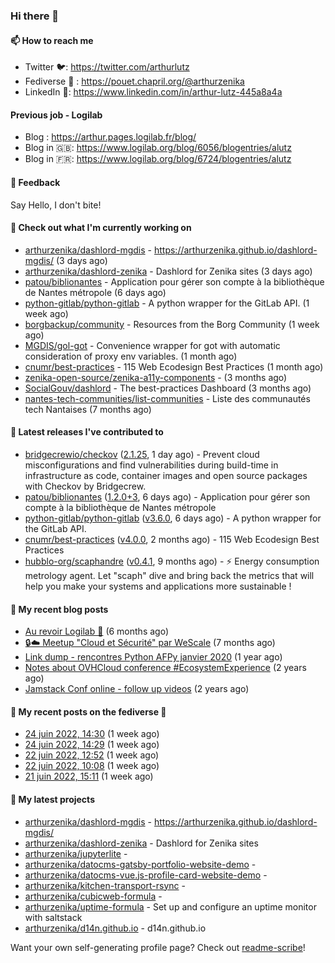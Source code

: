 ### Hi there 👋

#### 📫 How to reach me

- Twitter 🐦: https://twitter.com/arthurlutz
- Fediverse 🐘 : https://pouet.chapril.org/@arthurzenika
- LinkedIn 👔:  https://www.linkedin.com/in/arthur-lutz-445a8a4a

#### Previous job - Logilab

- Blog : https://arthur.pages.logilab.fr/blog/
- Blog in 🇬🇧: https://www.logilab.org/blog/6056/blogentries/alutz
- Blog in 🇫🇷: https://www.logilab.org/blog/6724/blogentries/alutz

#### 💬 Feedback

Say Hello, I don't bite!

#### 👷 Check out what I'm currently working on

- [arthurzenika/dashlord-mgdis](https://github.com/arthurzenika/dashlord-mgdis) - https://arthurzenika.github.io/dashlord-mgdis/ (3 days ago)
- [arthurzenika/dashlord-zenika](https://github.com/arthurzenika/dashlord-zenika) - Dashlord for Zenika sites (3 days ago)
- [patou/biblionantes](https://github.com/patou/biblionantes) - Application pour gérer son compte à la bibliothèque de Nantes métropole (6 days ago)
- [python-gitlab/python-gitlab](https://github.com/python-gitlab/python-gitlab) - A python wrapper for the GitLab API. (1 week ago)
- [borgbackup/community](https://github.com/borgbackup/community) - Resources from the Borg Community (1 week ago)
- [MGDIS/gol-got](https://github.com/MGDIS/gol-got) - Convenience wrapper for got with automatic consideration of proxy env variables. (1 month ago)
- [cnumr/best-practices](https://github.com/cnumr/best-practices) - 115 Web Ecodesign Best Practices (1 month ago)
- [zenika-open-source/zenika-a11y-components](https://github.com/zenika-open-source/zenika-a11y-components) -  (3 months ago)
- [SocialGouv/dashlord](https://github.com/SocialGouv/dashlord) - The best-practices Dashboard (3 months ago)
- [nantes-tech-communities/list-communities](https://github.com/nantes-tech-communities/list-communities) - Liste des communautés tech Nantaises (7 months ago)


#### 🔭 Latest releases I've contributed to

- [bridgecrewio/checkov](https://github.com/bridgecrewio/checkov) ([2.1.25](https://github.com/bridgecrewio/checkov/releases/tag/2.1.25), 1 day ago) - Prevent cloud misconfigurations and find vulnerabilities during build-time in infrastructure as code, container images and open source packages with Checkov by Bridgecrew.
- [patou/biblionantes](https://github.com/patou/biblionantes) ([1.2.0&#43;3](https://github.com/patou/biblionantes/releases/tag/1.2.0%2B3), 6 days ago) - Application pour gérer son compte à la bibliothèque de Nantes métropole
- [python-gitlab/python-gitlab](https://github.com/python-gitlab/python-gitlab) ([v3.6.0](https://github.com/python-gitlab/python-gitlab/releases/tag/v3.6.0), 6 days ago) - A python wrapper for the GitLab API.
- [cnumr/best-practices](https://github.com/cnumr/best-practices) ([v4.0.0](https://github.com/cnumr/best-practices/releases/tag/v4.0.0), 2 months ago) - 115 Web Ecodesign Best Practices
- [hubblo-org/scaphandre](https://github.com/hubblo-org/scaphandre) ([v0.4.1](https://github.com/hubblo-org/scaphandre/releases/tag/v0.4.1), 9 months ago) - ⚡ Energy consumption metrology agent. Let &#34;scaph&#34; dive and bring back the metrics that will help you make your systems and applications more sustainable !

#### 📜 My recent blog posts 

- [Au revoir Logilab 👋](https://arthur.pages.logilab.fr/blog/au-revoir-logilab.html) (6 months ago)
- [🔒☁️ Meetup &#34;Cloud et Sécurité&#34; par WeScale](https://arthur.pages.logilab.fr/blog/meetup-cloud-et-securite-par-wescale.html) (7 months ago)
- [Link dump - rencontres Python AFPy janvier 2020](https://arthur.pages.logilab.fr/blog/link-dump-rencontres-python-afpy-janvier-2020.html) (1 year ago)
- [Notes about OVHCloud conference #EcosystemExperience](https://arthur.pages.logilab.fr/blog/notes-about-ovhcloud-conference-ecosystemexperience.html) (2 years ago)
- [Jamstack Conf online - follow up videos](https://arthur.pages.logilab.fr/blog/jamstack-conf-online-follow-up-videos.html) (2 years ago)

#### 📜 My recent posts on the fediverse 🐘

- [24 juin 2022, 14:30](https://pouet.chapril.org/@arthurzenika/108532927408266029) (1 week ago)
- [24 juin 2022, 14:29](https://pouet.chapril.org/@arthurzenika/108532922409533259) (1 week ago)
- [22 juin 2022, 12:52](https://pouet.chapril.org/@arthurzenika/108521218163916505) (1 week ago)
- [22 juin 2022, 10:08](https://pouet.chapril.org/@arthurzenika/108520573437262556) (1 week ago)
- [21 juin 2022, 15:11](https://pouet.chapril.org/@arthurzenika/108516101534425998) (1 week ago)

#### 🌱 My latest projects

- [arthurzenika/dashlord-mgdis](https://github.com/arthurzenika/dashlord-mgdis) - https://arthurzenika.github.io/dashlord-mgdis/
- [arthurzenika/dashlord-zenika](https://github.com/arthurzenika/dashlord-zenika) - Dashlord for Zenika sites
- [arthurzenika/jupyterlite](https://github.com/arthurzenika/jupyterlite) - 
- [arthurzenika/datocms-gatsby-portfolio-website-demo](https://github.com/arthurzenika/datocms-gatsby-portfolio-website-demo) - 
- [arthurzenika/datocms-vue.js-profile-card-website-demo](https://github.com/arthurzenika/datocms-vue.js-profile-card-website-demo) - 
- [arthurzenika/kitchen-transport-rsync](https://github.com/arthurzenika/kitchen-transport-rsync) - 
- [arthurzenika/cubicweb-formula](https://github.com/arthurzenika/cubicweb-formula) - 
- [arthurzenika/uptime-formula](https://github.com/arthurzenika/uptime-formula) -  Set up and configure an uptime monitor with saltstack
- [arthurzenika/d14n.github.io](https://github.com/arthurzenika/d14n.github.io) - d14n.github.io



Want your own self-generating profile page? Check out [readme-scribe](https://github.com/muesli/readme-scribe)!
